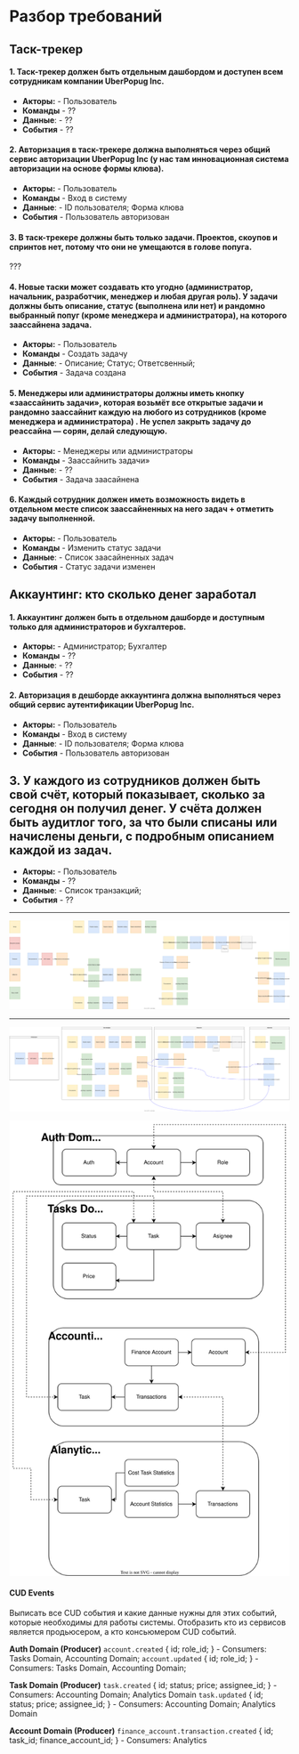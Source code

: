 # Разбор требований

## Таск-трекер

#### 1. Таск-трекер должен быть отдельным дашбордом и доступен всем сотрудникам компании UberPopug Inc.
- **Акторы:** - Пользователь
- **Команды** - ??
- **Данные**: - ??
- **События** - ??

#### 2. Авторизация в таск-трекере должна выполняться через общий сервис авторизации UberPopug Inc (у нас там инновационная система авторизации на основе формы клюва).
- **Акторы:** - Пользователь
- **Команды** - Вход в систему
- **Данные**: - ID пользователя; Форма клюва
- **События** - Пользователь авторизован

#### 3. В таск-трекере должны быть только задачи. Проектов, скоупов и спринтов нет, потому что они не умещаются в голове попуга.
???

#### 4. Новые таски может создавать кто угодно (администратор, начальник, разработчик, менеджер и любая другая роль). У задачи должны быть описание, статус (выполнена или нет) и рандомно выбранный попуг (кроме менеджера и администратора), на которого заассайнена задача.
- **Акторы:** - Пользователь
- **Команды** - Создать задачу
- **Данные**: - Описание; Статус; Ответсвенный; 
- **События** - Задача создана


#### 5. Менеджеры или администраторы должны иметь кнопку «заассайнить задачи», которая возьмёт все открытые задачи и рандомно заассайнит каждую на любого из сотрудников (кроме менеджера и администратора) . Не успел закрыть задачу до реассайна — сорян, делай следующую.
- **Акторы:** - Менеджеры или администраторы
- **Команды** - Заассайнить задачи»
- **Данные**: - ??
- **События** - Задача заасайнена

#### 6. Каждый сотрудник должен иметь возможность видеть в отдельном месте список заассайненных на него задач + отметить задачу выполненной.
- **Акторы:** - Пользователь
- **Команды** - Изменить статус задачи
- **Данные**: - Список заасайненных задач
- **События** - Статус задачи изменен

## Аккаунтинг: кто сколько денег заработал

#### 1. Аккаунтинг должен быть в отдельном дашборде и доступным только для администраторов и бухгалтеров.
- **Акторы:** - Администратор; Бухгалтер
- **Команды** - ??
- **Данные**: - ??
- **События** - ??

#### 2. Авторизация в дешборде аккаунтинга должна выполняться через общий сервис аутентификации UberPopug Inc.
- **Акторы:** - Пользователь
- **Команды** - Вход в систему
- **Данные**: - ID пользователя; Форма клюва
- **События** - Пользователь авторизован

## 3. У каждого из сотрудников должен быть свой счёт, который показывает, сколько за сегодня он получил денег. У счёта должен быть аудитлог того, за что были списаны или начислены деньги, с подробным описанием каждой из задач.
- **Акторы:** - Пользователь
- **Команды** - ??
- **Данные**: - Список транзакций;
- **События** - ??


---

![chains](./docs/chains.svg)

---

![services](./docs/services.svg)

![data model](./docs/data-model.svg)


#### CUD Events
Выписать все CUD события и какие данные нужны для этих событий, которые необходимы для работы системы. Отобразить кто из сервисов является продьюсером, а кто консьюмером CUD событий.

**Auth Domain (Producer)**
`account.created` { id; role_id; } - Consumers: Tasks Domain, Accounting Domain;
`account.updated` { id; role_id; } - Consumers: Tasks Domain, Accounting Domain;

**Task Domain (Producer)**
`task.created` { id; status; price; assignee_id; } - Consumers: Accounting Domain; Analytics Domain
`task.updated` { id; status; price; assignee_id; } - Consumers: Accounting Domain; Analytics Domain

**Account Domain (Producer)**
`finance_account.transaction.created` { id; task_id; finance_account_id; } - Consumers: Analytics



